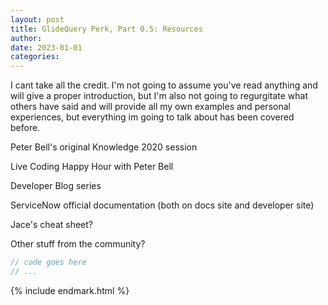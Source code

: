 ```yaml
---
layout: post
title: GlideQuery Perk, Part 0.5: Resources
author: 
date: 2023-01-01
categories: 
---
```


I cant take all the credit. I'm not going to assume you've read anything and will give a proper introduction, but I'm also not going to regurgitate what others have said and will provide all my own examples and personal experiences, but everything im going to talk about has been covered before.

Peter Bell's original Knowledge 2020 session

Live Coding Happy Hour with Peter Bell

Developer Blog series

ServiceNow official documentation (both on docs site and developer site)

Jace's cheat sheet?

Other stuff from the community?




~~~ javascript
// code goes here
// ...
~~~





{% include endmark.html %}

